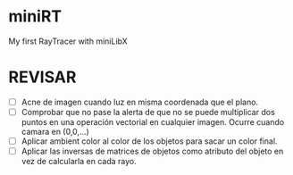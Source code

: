 # miniRT
My first RayTracer with miniLibX


# REVISAR

- [ ] Acne de imagen cuando luz en misma coordenada que el plano.
- [ ] Comprobar que no pase la alerta de que no se puede multiplicar dos puntos en una operación vectorial en cualquier imagen. Ocurre cuando camara en (0,0,...)
- [ ] Aplicar ambient color al color de los objetos para sacar un color final.
- [ ] Aplicar las inversas de matrices de objetos como atributo del objeto en vez de calcularla en cada rayo.
